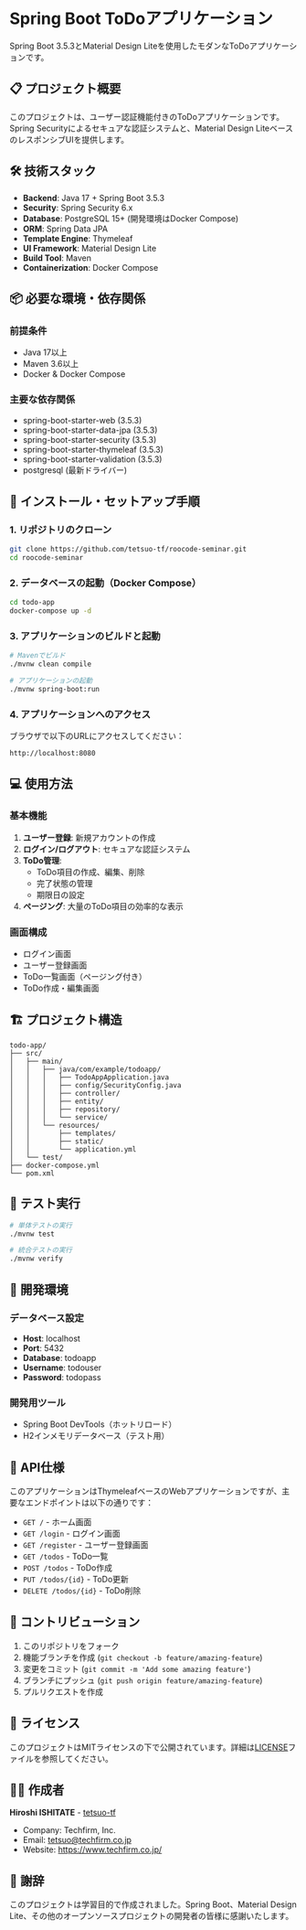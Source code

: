 # Spring Boot ToDoアプリケーション

Spring Boot 3.5.3とMaterial Design Liteを使用したモダンなToDoアプリケーションです。

## 📋 プロジェクト概要

このプロジェクトは、ユーザー認証機能付きのToDoアプリケーションです。Spring Securityによるセキュアな認証システムと、Material Design LiteベースのレスポンシブUIを提供します。

## 🛠️ 技術スタック

- **Backend**: Java 17 + Spring Boot 3.5.3
- **Security**: Spring Security 6.x
- **Database**: PostgreSQL 15+ (開発環境はDocker Compose)
- **ORM**: Spring Data JPA
- **Template Engine**: Thymeleaf
- **UI Framework**: Material Design Lite
- **Build Tool**: Maven
- **Containerization**: Docker Compose

## 📦 必要な環境・依存関係

### 前提条件
- Java 17以上
- Maven 3.6以上
- Docker & Docker Compose

### 主要な依存関係
- spring-boot-starter-web (3.5.3)
- spring-boot-starter-data-jpa (3.5.3)
- spring-boot-starter-security (3.5.3)
- spring-boot-starter-thymeleaf (3.5.3)
- spring-boot-starter-validation (3.5.3)
- postgresql (最新ドライバー)

## 🚀 インストール・セットアップ手順

### 1. リポジトリのクローン
```bash
git clone https://github.com/tetsuo-tf/roocode-seminar.git
cd roocode-seminar
```

### 2. データベースの起動（Docker Compose）
```bash
cd todo-app
docker-compose up -d
```

### 3. アプリケーションのビルドと起動
```bash
# Mavenでビルド
./mvnw clean compile

# アプリケーションの起動
./mvnw spring-boot:run
```

### 4. アプリケーションへのアクセス
ブラウザで以下のURLにアクセスしてください：
```
http://localhost:8080
```

## 💻 使用方法

### 基本機能
1. **ユーザー登録**: 新規アカウントの作成
2. **ログイン/ログアウト**: セキュアな認証システム
3. **ToDo管理**:
   - ToDo項目の作成、編集、削除
   - 完了状態の管理
   - 期限日の設定
4. **ページング**: 大量のToDo項目の効率的な表示

### 画面構成
- ログイン画面
- ユーザー登録画面
- ToDo一覧画面（ページング付き）
- ToDo作成・編集画面

## 🏗️ プロジェクト構造

```
todo-app/
├── src/
│   ├── main/
│   │   ├── java/com/example/todoapp/
│   │   │   ├── TodoAppApplication.java
│   │   │   ├── config/SecurityConfig.java
│   │   │   ├── controller/
│   │   │   ├── entity/
│   │   │   ├── repository/
│   │   │   └── service/
│   │   └── resources/
│   │       ├── templates/
│   │       ├── static/
│   │       └── application.yml
│   └── test/
├── docker-compose.yml
└── pom.xml
```

## 🧪 テスト実行

```bash
# 単体テストの実行
./mvnw test

# 統合テストの実行
./mvnw verify
```

## 🔧 開発環境

### データベース設定
- **Host**: localhost
- **Port**: 5432
- **Database**: todoapp
- **Username**: todouser
- **Password**: todopass

### 開発用ツール
- Spring Boot DevTools（ホットリロード）
- H2インメモリデータベース（テスト用）

## 📝 API仕様

このアプリケーションはThymeleafベースのWebアプリケーションですが、主要なエンドポイントは以下の通りです：

- `GET /` - ホーム画面
- `GET /login` - ログイン画面
- `GET /register` - ユーザー登録画面
- `GET /todos` - ToDo一覧
- `POST /todos` - ToDo作成
- `PUT /todos/{id}` - ToDo更新
- `DELETE /todos/{id}` - ToDo削除

## 🤝 コントリビューション

1. このリポジトリをフォーク
2. 機能ブランチを作成 (`git checkout -b feature/amazing-feature`)
3. 変更をコミット (`git commit -m 'Add some amazing feature'`)
4. ブランチにプッシュ (`git push origin feature/amazing-feature`)
5. プルリクエストを作成

## 📄 ライセンス

このプロジェクトはMITライセンスの下で公開されています。詳細は[LICENSE](LICENSE)ファイルを参照してください。

## 👨‍💻 作成者

**Hiroshi ISHITATE** - [tetsuo-tf](https://github.com/tetsuo-tf)

- Company: Techfirm, Inc.
- Email: tetsuo@techfirm.co.jp
- Website: https://www.techfirm.co.jp/

## 🙏 謝辞

このプロジェクトは学習目的で作成されました。Spring Boot、Material Design Lite、その他のオープンソースプロジェクトの開発者の皆様に感謝いたします。
